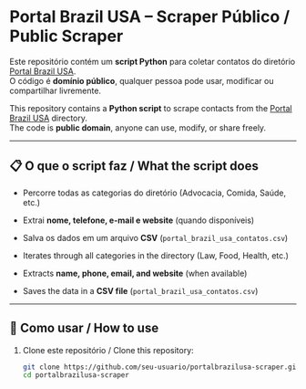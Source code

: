 # Portal Brazil USA – Scraper Público / Public Scraper

Este repositório contém um **script Python** para coletar contatos do diretório [Portal Brazil USA](https://portalbrazilusa.org/diretorio).  
O código é **domínio público**, qualquer pessoa pode usar, modificar ou compartilhar livremente.

This repository contains a **Python script** to scrape contacts from the [Portal Brazil USA](https://portalbrazilusa.org/diretorio) directory.  
The code is **public domain**, anyone can use, modify, or share freely.

---

## 📋 O que o script faz / What the script does

- Percorre todas as categorias do diretório (Advocacia, Comida, Saúde, etc.)  
- Extrai **nome, telefone, e-mail e website** (quando disponíveis)  
- Salva os dados em um arquivo **CSV** (`portal_brazil_usa_contatos.csv`)  

- Iterates through all categories in the directory (Law, Food, Health, etc.)  
- Extracts **name, phone, email, and website** (when available)  
- Saves the data in a **CSV file** (`portal_brazil_usa_contatos.csv`)  

---

## 🚀 Como usar / How to use

1. Clone este repositório / Clone this repository:
   ```bash
   git clone https://github.com/seu-usuario/portalbrazilusa-scraper.git
   cd portalbrazilusa-scraper
